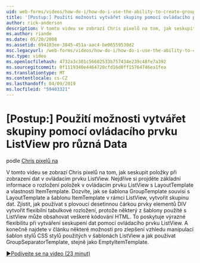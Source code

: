 ```yaml
---
uid: web-forms/videos/how-do-i/how-do-i-use-the-ability-to-create-groups-with-the-listview-control-for-different-data
title: '[Postup:] Použití možnosti vytvářet skupiny pomocí ovládacího prvku ListView pro různá Data | Dokumentace Microsoftu'
author: rick-anderson
description: V tomto videu se zobrazí Chris pixelů na tom, jak seskupit položky při zobrazení dat v ovládacím prvku ListView. Nejdříve si projděte základní informace o rozložení položek v ivní ovládání ListView...
ms.author: riande
ms.date: 05/20/2008
ms.assetid: 694103ee-3845-451a-aac4-be06559530d2
msc.legacyurl: /web-forms/videos/how-do-i/how-do-i-use-the-ability-to-create-groups-with-the-listview-control-for-different-data
msc.type: video
ms.openlocfilehash: 4732a3c301c56602533b757434e239c48fe7a392
ms.sourcegitcommit: 0f1119340e4464720cfd16d0ff15764746ea1fea
ms.translationtype: MT
ms.contentlocale: cs-CZ
ms.lasthandoff: 04/09/2019
ms.locfileid: "59403321"
---
```

# <a name="how-do-i-use-the-ability-to-create-groups-with-the-listview-control-for-different-data"></a>[Postup:] Použití možnosti vytvářet skupiny pomocí ovládacího prvku ListView pro různá Data

podle [Chris pixelů na](https://twitter.com/chrispels)

V tomto videu se zobrazí Chris pixelů na tom, jak seskupit položky při zobrazení dat v ovládacím prvku ListView. Nejdříve si projděte základní informace o rozložení položek v ovládacím prvku ListView s LayoutTemplate a vlastnosti ItemTemplate. Dozvíte, jak se šablona GroupTemplate souvisí s LayoutTemplate a šablonu ItemTemplate v rámci ListView, vytvořit skupinu dat. Zjistit, jak používat s plovoucí desetinnou čárkou prvky elementů DIV vytvořit flexibilní tabulkové rozložení, protože některý z šablony použité s ListView může obsahovat veškeré kódování HTML. To poskytuje výrazné flexibilitu při vytváření seskupení dat pomocí ovládacího prvku ListView. A konečně najdete v článku některé možnosti pro zlepšení vzhledu manipulací šablon stylů CSS stylů použitých v šablonách ListView a jak používat GroupSeparatorTemplate, stejně jako EmptyItemTemplate.

[&#9654;Podívejte se na video (23 minut)](https://channel9.msdn.com/Blogs/ASP-NET-Site-Videos/how-do-i-use-the-ability-to-create-groups-with-the-listview-control-for-different-data)
